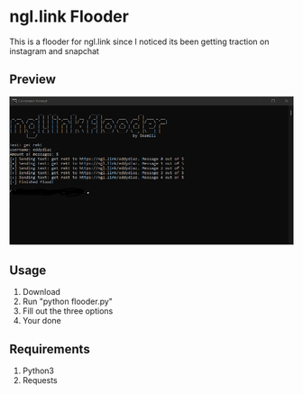 # ngl.link Flooder
This is a flooder for ngl.link since I noticed its been getting traction on instagram and snapchat

## Preview
![fullscreen](https://github.com/Skemiil/ngl.link-flooder/blob/master/preview.png?raw=true)

## Usage
1. Download
2. Run "python flooder.py"
3. Fill out the three options
4. Your done

## Requirements
1. Python3
2. Requests